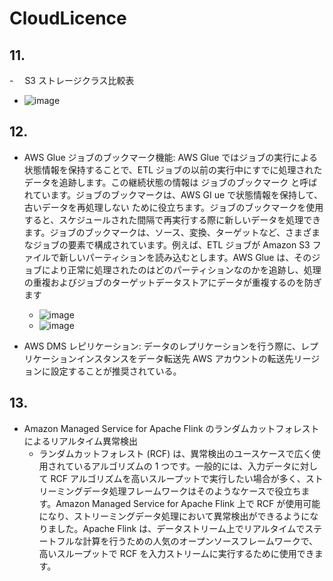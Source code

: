 # CloudLicence

## 11.

-　 S3 ストレージクラス比較表

- ![image](https://github.com/user-attachments/assets/2786bd2a-6abd-48e3-85b1-eb46828b61b9)

## 12.

- AWS Glue ジョブのブックマーク機能: AWS Glue ではジョブの実行による状態情報を保持することで、ETL ジョブの以前の実行中にすでに処理されたデータを追跡します。この継続状態の情報は ジョブのブックマーク と呼ばれています。ジョブのブックマークは、AWS GI
  ue で状態情報を保持して、古いデータを再処理しない ために役立ちます。ジョブのブックマークを使用すると、スケジュールされた間隔で再実行する際に新しいデータを処理できます。ジョブのブックマークは、ソース、変換、ターゲットなど、さまざまなジョブの要素で構成されています。例えば、ETL ジョブが Amazon S3 ファイルで新しいパーティションを読み込むとします。AWS Glue は、そのジョブにより正常に処理されたのはどのパーティションなのかを追跡し、処理の重複およびジョブのターゲットデータストアにデータが重複するのを防ぎます

  - ![image](https://github.com/user-attachments/assets/81c896db-06cc-4d8e-b9f0-b7eeb025a7f8)
  - ![image](https://github.com/user-attachments/assets/20cbf9d2-6db6-4d18-8a10-65009be5a973)

- AWS DMS レピリケーション: データのレプリケーションを行う際に、レプリケーションインスタンスをデータ転送先 AWS アカウントの転送先リージョンに設定することが推奨されている。

## 13.

- Amazon Managed Service for Apache Flink のランダムカットフォレストによるリアルタイム異常検出
  - ランダムカットフォレスト (RCF) は、異常検出のユースケースで広く使用されているアルゴリズムの 1 つです。一般的には、入力データに対して RCF アルゴリズムを高いスループットで実行したい場合が多く、ストリーミングデータ処理フレームワークはそのようなケースで役立ちます。Amazon Managed Service for Apache Flink 上で RCF が使用可能になり、ストリーミングデータ処理において異常検出ができるようになりました。Apache Flink は、データストリーム上でリアルタイムでステートフルな計算を行うための人気のオープンソースフレームワークで、高いスループットで RCF を入力ストリームに実行するために使用できます。
